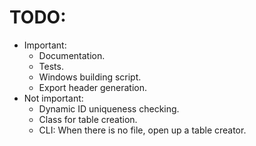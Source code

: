 # TODO:
- Important:
    - Documentation.
    - Tests.
    - Windows building script.
    - Export header generation.
- Not important:
    - Dynamic ID uniqueness checking.
    - Class for table creation.
    - CLI: When there is no file, open up a table creator.
